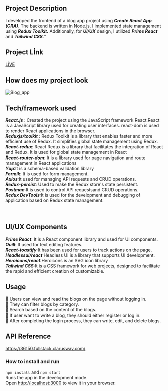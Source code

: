 ## Project Description
I developed the frontend of a blog app project using ***Create React App (CRA)***. The backend is written in Node.js.
I implemented state management using ***Redux Toolkit.***
Additionally, for ***UI/UX*** design, I utilized ***Prime React*** and ***Tailwind CSS.***"

## Project Lİnk
[LİVE](https://blog-app-zlhshn.vercel.app/)

## How does my project look
![Blog_app](./blog.gif)

## Tech/framework used
***React.js*** : Created the project using the JavaScript framework React.React is a JavaScript library used for creating user interfaces. react-dom is used to render React applications in the browser. <br>
***Reduxjs/toolkit*** : Redux Toolkit is a library that enables faster and more efficient use of Redux. It simplifies global state management using Redux.  <br>
***React-redux***: React Redux is a library that facilitates the integration of React and Redux. It is used for global state management in React <br>
***React-router-dom***: It is a library used for page navigation and route management in React applications<br>
***Yup***:It is a schema-based validation library<br>
***Formik***: It is used for form management.<br>
***Axios***:It used for managing API requests and CRUD operations.<br>
***Redux-persist***: Used to make the Redux store's state persistent. <br>
***Postman***:It is used to control API requestsand CRUD operations. <br>
***Redux DevTools***:It is used for the development and debugging of application based on Redux state management. <br>
<br>
<br>
## UI/UX Components 
***Prime React***: It is a React component library and used for UI components.<br>
***Ouill***: It used for text editing features.<br>
***React-toastify***:It has been used for users to track actions on the page.<br>
***Headlessui/react***:Headless UI is a library that supports UI development.<br>
***Heroicons/react***:Heroicons is an SVG icon library<br>
***Tailwind CSS***:It is a CSS framework for web projects, designed to facilitate the rapid and efficient creation of customizable.<br>

## Usage

📝 Users can view and read the blogs on the page without logging in.<br>
📝 They can filter blogs by category. <br>
📝 Search based on the content of the blogs.<br>
📝 If user want to write a blog, they should either register or log in.<br>
📝 After completing the login process, they can write, edit, and delete blogs.<br>

## API Reference
https://36150.fullstack.clarusway.com/


### How to install and run
`npm install` and `npm start`<br>
Runs the app in the development mode.<br>
Open [http://localhost:3000](http://localhost:3000) to view it in your browser.





